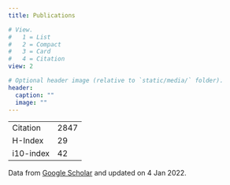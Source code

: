 ```yaml
---
title: Publications

# View.
#   1 = List
#   2 = Compact
#   3 = Card
#   4 = Citation
view: 2

# Optional header image (relative to `static/media/` folder).
header:
  caption: ""
  image: ""
---
```



|          |       |
|----------|-------|
|Citation  | 2847  |
|H-Index   |   29  |
|i10-index |   42  |

Data from [Google Scholar](https://scholar.google.com/citations?user=MfZ-QtEAAAAJ) and updated on 4 Jan 2022.
